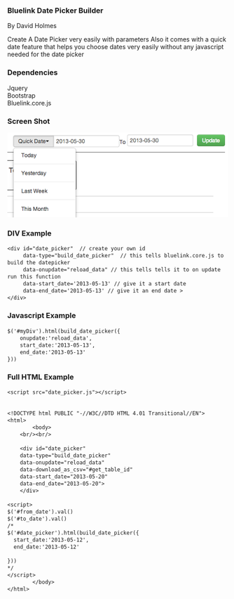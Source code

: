   <h3>Bluelink Date Picker Builder </h3>
	By David Holmes

	
  Create A Date Picker very easily with parameters 
  Also it comes with a quick date feature that helps you choose dates very easily without any javascript needed for the date picker
 <h3>Dependencies</h3>
  Jquery<br/>
  Bootstrap<br/>
  Bluelink.core.js
  
  <h3>Screen Shot</h3>
  <img src="example.png"><br/>

<h3>DIV Example </h3>

	<div id="date_picker"  // create your own id
		 data-type="build_date_picker"  // this tells bluelink.core.js to build the datepicker
		 data-onupdate="reload_data" // this tells tells it to on update run this function
		 data-start_date='2013-05-13' // give it a start date 
		 data-end_date='2013-05-13' // give it an end date >
	</div>


<h3>Javascript Example </h3>
	<div id="myDiv"></div>

	$('#myDiv').html(build_date_picker({
		onupdate:'reload_data',
		start_date:'2013-05-13',
		end_date:'2013-05-13'
	}))
	
<h3>Full HTML Example </h3>
	<script src="//ajax.googleapis.com/ajax/libs/jquery/1.9.1/jquery.min.js"></script>
	<link href="//netdna.bootstrapcdn.com/twitter-bootstrap/2.3.1/css/bootstrap-combined.min.css" rel="stylesheet">
	<script src="//netdna.bootstrapcdn.com/twitter-bootstrap/2.3.1/js/bootstrap.min.js"></script>

	<script src="date_picker.js"></script>


	<!DOCTYPE html PUBLIC "-//W3C//DTD HTML 4.01 Transitional//EN">
	<html>
    		<body>
		<br/><br/>

		<div id="date_picker" 
		data-type="build_date_picker" 
		data-onupdate="reload_data"
		data-download_as_csv="#get_table_id"
		data-start_date="2013-05-20"
		data-end_date="2013-05-20">
		</div>

	<script>
	$('#from_date').val()
	$('#to_date').val()
	/*
	$('#date_picker').html(build_date_picker({
	  start_date:'2013-05-12',
	  end_date:'2013-05-12'
	
	}))
	*/
	</script>
    		</body>
	</html>
